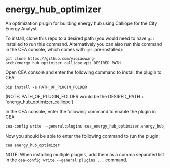 # energy_hub_optimizer
An optimization plugin for building energy hub using Calliope for the City Energy Analyst.

To install, clone this repo to a desired path (you would need to have `git` installed to run this command. Alternatively you can also run this command in the CEA console, which
comes with `git` pre-installed):

```git clone https://github.com/yiqiaowang-arch/energy_hub_optimizer_calliope.git DESIRED_PATH```


Open CEA console and enter the following command to install the plugin to CEA:

```pip install -e PATH_OF_PLUGIN_FOLDER```

(NOTE: PATH_OF_PLUGIN_FOLDER would be the DESIRED_PATH + 'energy_hub_optimizer_calliope')


In the CEA console, enter the following command to enable the plugin in CEA:

```python
cea-config write --general:plugins cea_energy_hub_optimizer.energy_hub_optimizer.EnergyHubOptimizer
```

Now you should be able to enter the following command to run the plugin:

```cea energy_hub_optimizer```

NOTE: When installing multiple plugins, add them as a comma separated list in the `cea-config write --general:plugins ...` command.

